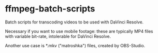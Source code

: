 # ffmpeg-batch-scripts

Batch scripts for transcoding videos to be used with DaVinci Resolve.

Necessary if you want to use mobile footage: these are typically MP4 files
with variable bit-rate, intolerable for DaVinci Resolve.

Another use case is *.mkv ("matroshka") files, created by OBS-Studio.
